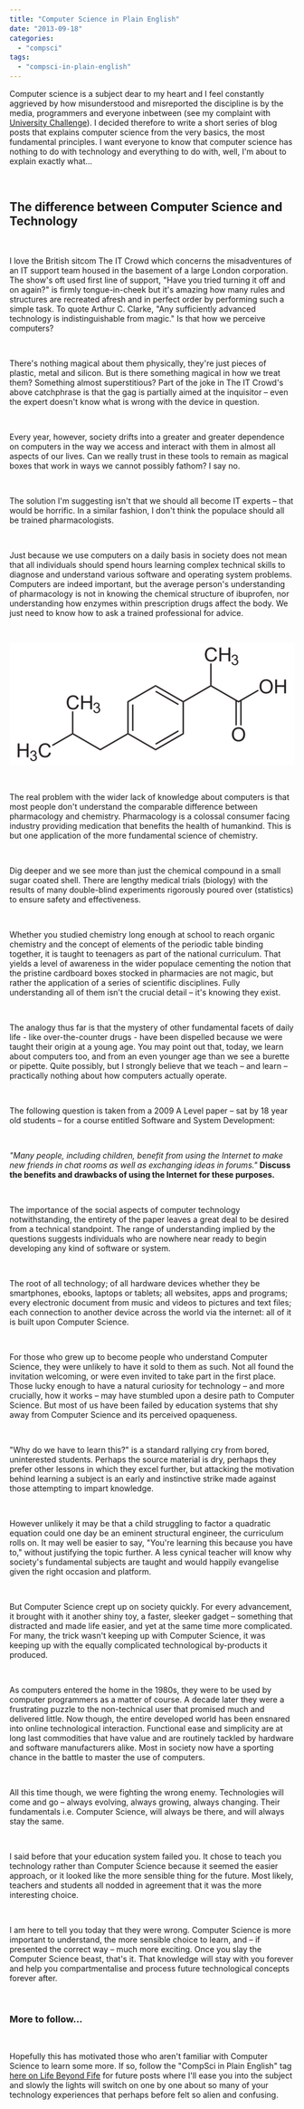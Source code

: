 ```yaml
---
title: "Computer Science in Plain English"
date: "2013-09-18"
categories: 
  - "compsci"
tags: 
  - "compsci-in-plain-english"
---
```


Computer science is a subject dear to my heart and I feel constantly aggrieved by how misunderstood and misreported the discipline is by the media, programmers and everyone inbetween (see my complaint with [University Challenge](http://lifebeyondfife.com/85-university-challenge-html/ "What University Challenge considers Computer Science")). I decided therefore to write a short series of blog posts that explains computer science from the very basics, the most fundamental principles. I want everyone to know that computer science has nothing to do with technology and everything to do with, well, I'm about to explain exactly what...

 

## The difference between Computer Science and Technology

 

I love the British sitcom The IT Crowd which concerns the misadventures of an IT support team housed in the basement of a large London corporation. The show's oft used first line of support, "Have you tried turning it off and on again?" is firmly tongue-in-cheek but it's amazing how many rules and structures are recreated afresh and in perfect order by performing such a simple task. To quote Arthur C. Clarke, "Any sufficiently advanced technology is indistinguishable from magic." Is that how we perceive computers?

 

There's nothing magical about them physically, they're just pieces of plastic, metal and silicon. But is there something magical in how we treat them? Something almost superstitious? Part of the joke in The IT Crowd's above catchphrase is that the gag is partially aimed at the inquisitor – even the expert doesn't know what is wrong with the device in question.

 

Every year, however, society drifts into a greater and greater dependence on computers in the way we access and interact with them in almost all aspects of our lives. Can we really trust in these tools to remain as magical boxes that work in ways we cannot possibly fathom? I say no.

 

The solution I'm suggesting isn't that we should all become IT experts – that would be horrific. In a similar fashion, I don't think the populace should all be trained pharmacologists.

 

Just because we use computers on a daily basis in society does not mean that all individuals should spend hours learning complex technical skills to diagnose and understand various software and operating system problems. Computers are indeed important, but the average person's understanding of pharmacology is not in knowing the chemical structure of ibuprofen, nor understanding how enzymes within prescription drugs affect the body. We just need to know how to ask a trained professional for advice.

 

![Ibuprofen](../images/ibuprofen.png)

 

The real problem with the wider lack of knowledge about computers is that most people don't understand the comparable difference between pharmacology and chemistry. Pharmacology is a colossal consumer facing industry providing medication that benefits the health of humankind. This is but one application of the more fundamental science of chemistry.

 

Dig deeper and we see more than just the chemical compound in a small sugar coated shell. There are lengthy medical trials (biology) with the results of many double-blind experiments rigorously poured over (statistics) to ensure safety and effectiveness.

 

Whether you studied chemistry long enough at school to reach organic chemistry and the concept of elements of the periodic table binding together, it is taught to teenagers as part of the national curriculum. That yields a level of awareness in the wider populace cementing the notion that the pristine cardboard boxes stocked in pharmacies are not magic, but rather the application of a series of scientific disciplines. Fully understanding all of them isn't the crucial detail – it's knowing they exist.

 

The analogy thus far is that the mystery of other fundamental facets of daily life - like over-the-counter drugs - have been dispelled because we were taught their origin at a young age. You may point out that, today, we learn about computers too, and from an even younger age than we see a burette or pipette. Quite possibly, but I strongly believe that we teach – and learn – practically nothing about how computers actually operate.

 

The following question is taken from a 2009 A Level paper – sat by 18 year old students – for a course entitled Software and System Development:

 

_"Many people, including children, benefit from using the Internet to make new friends in chat rooms as well as exchanging ideas in forums."_ **Discuss the benefits and drawbacks of using the Internet for these purposes.**

 

The importance of the social aspects of computer technology notwithstanding, the entirety of the paper leaves a great deal to be desired from a technical standpoint. The range of understanding implied by the questions suggests individuals who are nowhere near ready to begin developing any kind of software or system.

 

The root of all technology; of all hardware devices whether they be smartphones, ebooks, laptops or tablets; all websites, apps and programs; every electronic document from music and videos to pictures and text files; each connection to another device across the world via the internet: all of it is built upon Computer Science.

 

For those who grew up to become people who understand Computer Science, they were unlikely to have it sold to them as such. Not all found the invitation welcoming, or were even invited to take part in the first place. Those lucky enough to have a natural curiosity for technology – and more crucially, how it works – may have stumbled upon a desire path to Computer Science. But most of us have been failed by education systems that shy away from Computer Science and its perceived opaqueness.

 

"Why do we have to learn this?" is a standard rallying cry from bored, uninterested students. Perhaps the source material is dry, perhaps they prefer other lessons in which they excel further, but attacking the motivation behind learning a subject is an early and instinctive strike made against those attempting to impart knowledge.

 

However unlikely it may be that a child struggling to factor a quadratic equation could one day be an eminent structural engineer, the curriculum rolls on. It may well be easier to say, "You're learning this because you have to," without justifying the topic further. A less cynical teacher will know why society's fundamental subjects are taught and would happily evangelise given the right occasion and platform.

 

But Computer Science crept up on society quickly. For every advancement, it brought with it another shiny toy, a faster, sleeker gadget – something that distracted and made life easier, and yet at the same time more complicated. For many, the trick wasn't keeping up with Computer Science, it was keeping up with the equally complicated technological by-products it produced.

 

As computers entered the home in the 1980s, they were to be used by computer programmers as a matter of course. A decade later they were a frustrating puzzle to the non-technical user that promised much and delivered little. Now though, the entire developed world has been ensnared into online technological interaction. Functional ease and simplicity are at long last commodities that have value and are routinely tackled by hardware and software manufacturers alike. Most in society now have a sporting chance in the battle to master the use of computers.

 

All this time though, we were fighting the wrong enemy. Technologies will come and go – always evolving, always growing, always changing. Their fundamentals i.e. Computer Science, will always be there, and will always stay the same.

 

I said before that your education system failed you. It chose to teach you technology rather than Computer Science because it seemed the easier approach, or it looked like the more sensible thing for the future. Most likely, teachers and students all nodded in agreement that it was the more interesting choice.

 

I am here to tell you today that they were wrong. Computer Science is more important to understand, the more sensible choice to learn, and – if presented the correct way – much more exciting. Once you slay the Computer Science beast, that's it. That knowledge will stay with you forever and help you compartmentalise and process future technological concepts forever after.

 

### More to follow...

 

Hopefully this has motivated those who aren't familiar with Computer Science to learn some more. If so, follow the "CompSci in Plain English" tag [here on Life Beyond Fife](http://lifebeyondfife.com/tag/compsci-in-plain-english/ "Computer Science in Plain English") for future posts where I'll ease you into the subject and slowly the lights will switch on one by one about so many of your technology experiences that perhaps before felt so alien and confusing.
